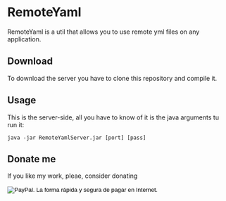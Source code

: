# RemoteYaml

RemoteYaml is a util that allows you to use remote yml files on any application.

## Download
To download the server you have to clone this repository and compile it.

## Usage
This is the server-side, all you have to know of it is the java arguments tu run it:

```
java -jar RemoteYamlServer.jar [port] [pass]
```

## Donate me
If you like my work, pleae, consider donating 

<form action="https://www.paypal.com/cgi-bin/webscr" method="post" target="_top">
<input type="hidden" name="cmd" value="_s-xclick">
<input type="hidden" name="hosted_button_id" value="86Q4P2PSKP4VG">
<input type="image" src="https://www.paypalobjects.com/es_ES/ES/i/btn/btn_donate_LG.gif" border="0" name="submit" alt="PayPal. La forma rápida y segura de pagar en Internet.">
<img alt="" border="0" src="https://www.paypalobjects.com/es_ES/i/scr/pixel.gif" width="1" height="1">
</form>


